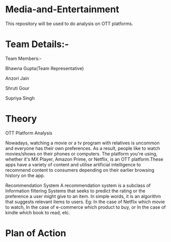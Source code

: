 # Media-and-Entertainment
This repository will be used to do analysis on OTT platforms.



# Team Details:-
Team Members:-

Bhawna Gupta(Team Representative)

Anzori Jain 

Shruti Gour

Supriya Singh

# Theory
OTT Platform Analysis

Nowadays, watching a movie or a tv program with relatives is uncommon and everyone has their own preferences. As a result, people like to watch movies/shows on their phones or computers. The platform you're using, whether it's MX Player, Amazon Prime, or Netflix, is an OTT platform.These apps have a variety of content and utilise artificial intelligence to recommend content to consumers depending on their earlier browsing history on the app.

Recommendation System
A recommendation system is a subclass of Information filtering Systems that seeks to predict the rating or the preference a user might give to an item. In simple words, it is an algorithm that suggests relevant items to users. Eg: In the case of Netflix which movie to watch, In the case of e-commerce which product to buy, or In the case of kindle which book to read, etc.


# Plan of Action 


